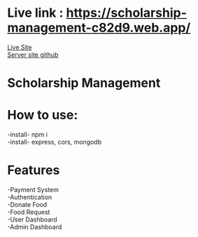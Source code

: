 # Live link : https://scholarship-management-c82d9.web.app/



 
[Live Site]( https://scholarship-management-c82d9.web.app) <br/>
[Server site github](https://github.com/AbuRahat889/Scholarship-Management-System-Server) <br/>

# Scholarship Management  <br/>
# How to use:  <br/>
-install- npm i  <br/>
-install- express, cors, mongodb  <br/>

# Features <br/>
-Payment System <br/>
-Authentication  <br/>
-Donate Food  <br/>
-Food Request   <br/>
-User Dashboard  <br/>
-Admin Dashboard   <br/>
